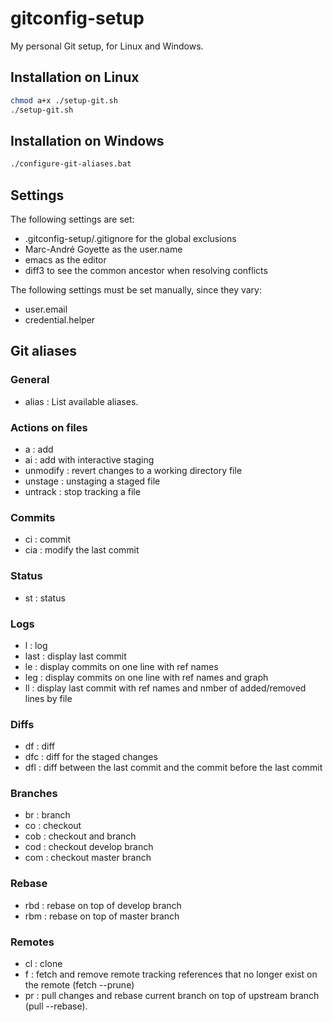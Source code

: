 # gitconfig-setup

My personal Git setup, for Linux and Windows.

## Installation on Linux

```sh
chmod a+x ./setup-git.sh
./setup-git.sh
```

## Installation on Windows

```bat
./configure-git-aliases.bat
```

## Settings

The following settings are set:
- .gitconfig-setup/.gitignore for the global exclusions
- Marc-André Goyette as the user.name
- emacs as the editor
- diff3 to see the common ancestor when resolving conflicts

The following settings must be set manually, since they vary:
- user.email
- credential.helper

## Git aliases

### General

- alias : List available aliases.

### Actions on files

- a : add
- ai : add with interactive staging
- unmodify <file> : revert changes to a working directory file
- unstage <file> : unstaging a staged file
- untrack <file> : stop tracking a file

### Commits

- ci : commit
- cia : modify the last commit

### Status

- st : status

### Logs

- l : log
- last : display last commit
- le : display commits on one line with ref names
- leg : display commits on one line with ref names and graph
- ll : display last commit with ref names and nmber of added/removed lines by file

### Diffs

- df : diff
- dfc : diff for the staged changes
- dfl : diff between the last commit and the commit before the last commit

### Branches

- br : branch
- co : checkout
- cob : checkout and branch
- cod : checkout develop branch
- com : checkout master branch

### Rebase

- rbd : rebase on top of develop branch
- rbm : rebase on top of master branch

### Remotes

- cl : clone
- f : fetch and remove remote tracking references that no longer exist on the remote (fetch --prune)
- pr : pull changes and rebase current branch on top of upstream branch (pull --rebase).
